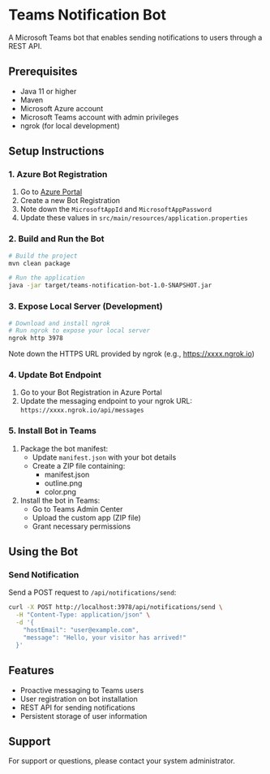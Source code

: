 # Teams Notification Bot

A Microsoft Teams bot that enables sending notifications to users through a REST API.

## Prerequisites

- Java 11 or higher
- Maven
- Microsoft Azure account
- Microsoft Teams account with admin privileges
- ngrok (for local development)

## Setup Instructions

### 1. Azure Bot Registration

1. Go to [Azure Portal](https://portal.azure.com)
2. Create a new Bot Registration
3. Note down the `MicrosoftAppId` and `MicrosoftAppPassword`
4. Update these values in `src/main/resources/application.properties`

### 2. Build and Run the Bot

```bash
# Build the project
mvn clean package

# Run the application
java -jar target/teams-notification-bot-1.0-SNAPSHOT.jar
```

### 3. Expose Local Server (Development)

```bash
# Download and install ngrok
# Run ngrok to expose your local server
ngrok http 3978
```

Note down the HTTPS URL provided by ngrok (e.g., https://xxxx.ngrok.io)

### 4. Update Bot Endpoint

1. Go to your Bot Registration in Azure Portal
2. Update the messaging endpoint to your ngrok URL:
   `https://xxxx.ngrok.io/api/messages`

### 5. Install Bot in Teams

1. Package the bot manifest:
   - Update `manifest.json` with your bot details
   - Create a ZIP file containing:
     - manifest.json
     - outline.png
     - color.png
2. Install the bot in Teams:
   - Go to Teams Admin Center
   - Upload the custom app (ZIP file)
   - Grant necessary permissions

## Using the Bot

### Send Notification

Send a POST request to `/api/notifications/send`:

```bash
curl -X POST http://localhost:3978/api/notifications/send \
  -H "Content-Type: application/json" \
  -d '{
    "hostEmail": "user@example.com",
    "message": "Hello, your visitor has arrived!"
  }'
```

## Features

- Proactive messaging to Teams users
- User registration on bot installation
- REST API for sending notifications
- Persistent storage of user information

## Support

For support or questions, please contact your system administrator.
